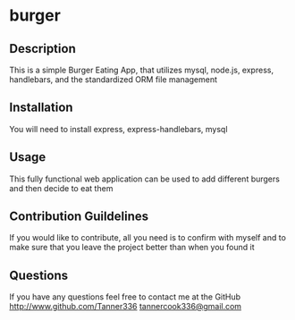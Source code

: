 # burger

## Description
This is a simple Burger Eating App, that utilizes mysql, node.js, express, handlebars, and the standardized ORM file management 

## Installation 
You will need to install express, express-handlebars, mysql

## Usage 
This fully functional web application can be used to add different burgers and then decide to eat them

## Contribution Guildelines
If you would like to contribute, all you need is to confirm with myself and to make sure that you leave the project better than when you found it

## Questions 
If you have any questions feel free to contact me at the GitHub http://www.github.com/Tanner336 tannercook336@gmail.com
